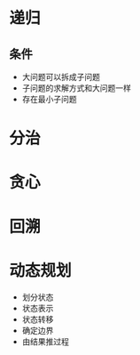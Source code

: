 #  递归
## 条件
- 大问题可以拆成子问题
- 子问题的求解方式和大问题一样
- 存在最小子问题
# 分治
# 贪心
# 回溯
# 动态规划
- 划分状态
- 状态表示
- 状态转移
- 确定边界
- 由结果推过程

